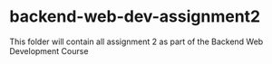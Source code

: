# backend-web-dev-assignment2
This folder will contain all assignment 2 as part of the Backend Web Development Course
